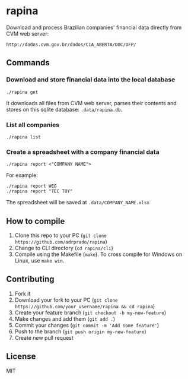 # rapina

Download and process Brazilian companies' financial data directly from CVM web server:

    http://dados.cvm.gov.br/dados/CIA_ABERTA/DOC/DFP/

## Commands

### Download and store financial data into the local database

    ./rapina get

It downloads all files from CVM web server, parses their contents and stores on this sqlite database: `.data/rapina.db`.

### List all companies

    ./rapina list

### Create a spreadsheet with a company financial data

    ./rapina report <"COMPANY NAME">

For example:

    ./rapina report WEG
    ./rapina report "TEC TOY"

The spreadsheet will be saved at `.data/COMPANY_NAME.xlsx`

## How to compile

1. Clone this repo to your PC (`git clone https://github.com/adrprado/rapina`)
2. Change to CLI directory (`cd rapina/cli`)
3. Compile using the Makefile (`make`). To cross compile for Windows on Linux, use `make win`.

## Contributing

1. Fork it
2. Download your fork to your PC (`git clone https://github.com/your_username/rapina && cd rapina`)
3. Create your feature branch (`git checkout -b my-new-feature`)
4. Make changes and add them (`git add .`)
5. Commit your changes (`git commit -m 'Add some feature'`)
6. Push to the branch (`git push origin my-new-feature`)
7. Create new pull request

## License

MIT
